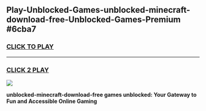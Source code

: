 
## Play-Unblocked-Games-unblocked-minecraft-download-free-Unblocked-Games-Premium #6cba7
<h3>
<a href="https://premium.freeplayer.one?title=unblocked-minecraft-download-free&ref=12M">CLICK TO PLAY</a></h3>
<hr>

<h3>
<a href="https://premium.freeplayer.one?title=unblocked-minecraft-download-free&ref=12M">CLICK 2 PLAY</a>
  
</h3>

<a href="https://premium.freeplayer.one?title=unblocked-minecraft-download-free&ref=12M"><img src="https://clearcache.store/games.png"></a>


**unblocked-minecraft-download-free games unblocked: Your Gateway to Fun and Accessible Online Gaming**
